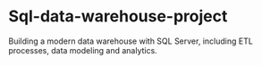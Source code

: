 # Sql-data-warehouse-project
Building a modern data warehouse with SQL Server, including ETL processes, data modeling and analytics.
